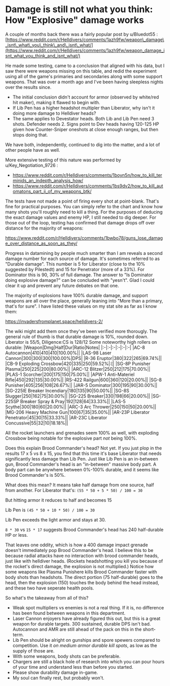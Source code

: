 # Damage is still not what you think: How "Explosive" damage works

A couple of months back there was a fairly popular post by u/Bluedot55 : [https://www.reddit.com/r/Helldivers/comments/1azh9fw/weapon\_damage\_isnt\_what\_you\_think\_and\_isnt\_what/](https://www.reddit.com/r/Helldivers/comments/1azh9fw/weapon_damage_isnt_what_you_think_and_isnt_what/)

He made some testing, came to a conclusion that aligned with his data, but I saw there were weapons missing on this table, and redid the experiment using all of the game's primaries and secondaries along with some support weapons. That was over a month ago and I've been having sleepless nights over the results since. 

- The initial conclusion didn't account for armor (observed by white/red hit maker), making it flawed to begin with.
- If Lib Pen has a higher headshot multipler than Liberator, why isn't it doing more damage to Helldiver heads?
- The same applies to Devestator heads. Both Lib and Lib Pen need 3 shots. Defender needs 2. Signs point to Dev heads having 120-125 HP given how Counter-Sniper oneshots at close enough ranges, but then stops doing that.

We have both, independently, continued to dig into the matter, and a lot of other people have as well.

More extensive testing of this nature was performed by u/Key_Negotiation_9726 : 
- https://www.reddit.com/r/Helldivers/comments/1boyn5n/how_to_kill_terminids_an_indepth_analysis_how/
- https://www.reddit.com/r/Helldivers/comments/1bs9dv2/how_to_kill_automatons_part_ii_of_my_weapons_btk/

The tests have not made a point of firing every shot at point-blank. That's fine for practical purposes. You can simply refer to the chart and know how many shots you'll roughly need to kill a thing. For the purposes of deducing the exact damage values and enemy HP, I still needed to dig deeper. For those out of the loop, testing has confirmed that damage drops off over distance for the majority of weapons:

https://www.reddit.com/r/Helldivers/comments/1bwbo78/guns_lose_damage_over_distance_as_soon_as_they/

Progress in datamining by people much smarter than I am reveals a second damage number for each source of damage. It's sometimes referred to as "Durable damage". This number is 5 for Liberator (close to the 10% suggested by Pilestedt) and 15 for Penetrator (more of a 33%). For Dominator this is 90, 30% of full damage. The answer to "Is Dominator doing explosive damage?" can be concluded with "yesn't". Glad I could clear it up and prevent any future debates on that one.

The majority of explosions have 100% durable damage, and support weapons are all over the place, generally leaning into "More than a primary, that's for sure". I have listed these values on my stat site as far as I know them:

https://invadersfromplanet.space/helldivers-2/

The wiki might add them once they've been verified more thorougly. The general rule of thumb is that durable damage is 10%, rounded down. Liberator is 55/5, Diligence:CS is 128/12
Some noteworthy high rollers on durable:
|Weapon|Dmg|Half|Dur|Ratio|Notes|
|:-|:-|:-|:-|:-|:-|
|AC-8 Autocannon|410|410|410|100.00%||
|LAS-98 Laser Cannon|300|300|300|100.00%|DPS|
|R-36 Eruptor|380|322|265|69.74%||
|CB-9 Exploding Crossbow|420|335|250|59.52%|:[|
|SG-8P Punisher Plasma|250|225|200|80.00%||
|ARC-12 Blitzer|250|212|175|70.00%||
|PLAS-1 Scorcher|200|175|150|75.00%||
|APW-1 Anti-Materiel Rifle|450|292|135|30.00%||
|RS-422 Railgun|600|360|120|20.00%||
|SG-8 Punisher|405|256|108|26.67%||
|JAR-5 Dominator|300|195|90|30.00%||
|SG-225IE Breaker Incendiary|180|135|90|50.00%||
|SG-8S Slugger|250|162|75|30.00%||
|SG-225 Breaker|330|198|66|20.00%||
|SG-225SP Breaker Spray & Pray|192|128|64|33.33%||
|LAS-5 Scythe|300|180|60|20.00%||
|ARC-3 Arc Thrower|250|150|50|20.00%||
|MG-206 Heavy Machine Gun|100|67|35|35.00%||
|AR-23P Liberator Penetrator|45|30|15|33.33%||
|AR-23C Liberator Concussive|55|32|10|18.18%||

All the rocket launchers and grenades seem 100% as well, with exploding Crossbow being notable for the explosive part _not_ being 100%.

Does this explain Brood Commander's head? Not yet. If you just plop in the results 17 x 5 vs 8 x 15, you find that this time it's base Liberator that needs significantly less damage than Lib Pen. Just like Lib Pen is an in-between gun, Brood Commander's head is an "in-between" massive body part. A body part can be anywhere between 0%-100% durable, and it seems like Brood Commander's is 50%.

What does this mean? It means take half damage from one source, half from another. For Liberator that's: `(55 * 50 + 5 * 50) / 100 = 30`

But hitting armor it reduces to half and becomes 15

Lib Pen is `(45 * 50 + 10 * 50) / 100 = 30`

Lib Pen exceeds the light armor and stays at 30.

`8 * 30` vs `15 * 17` suggests Brood Commander's head has 240 half-durable HP or less.

That leaves one oddity, which is how a 400 damage impact grenade doesn't immediately pop Brood Commander's head. I believe this to be because radial attacks have no interaction with brood commander heads, just like with helldiver heads. (Rockets headshotting you kill you because of the rocket's direct damage, the explosion is not multiplied.) Notice how some weapons like Plasma Punishere kills Brood Commander faster with body shots than headshots. The direct portion (75 half-durable) goes to the head, then the explosion (150) touches the body behind the head instead, and these two have seperate health pools.

So what's the takeaway from all of this?

- Weak spot multipliers vs enemies is not a real thing. If it is, no difference has been found between weapons in this department.
- Laser Cannon enjoyers have already figured this out, but this is a great weapon for durable targets. 300 sustained, durable DPS isn't bad. Autocannon and AMR are still ahead of the pack on this in the short-term.
- Lib Pen should be alright on gunships and spore spewers compared to competition. Use it _on medium armor durable kill spots_, as low as the supply of those are.
- With some weapons, body shots can be preferable.
- Chargers are still a black hole of research into which you can pour hours of your time and understand less than before you started.
- Please show durability damage in-game.
- My soul can finally rest, but probably won't.
